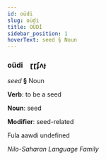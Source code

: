 ```yaml
---
id: oüdi
slug: oüdi
title: OÜDİ
sidebar_position: 1
hoverText: seed § Noun
---
```


### oüdi&emsp;<span kind="abugida">ɽɽʄʌɟ</span>

*seed* **§** Noun

**Verb**: to be a seed

**Noun**: seed

**Modifier**: seed-related

Fula aawdi undefined

*Nilo-Saharan Language Family*